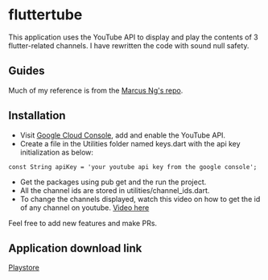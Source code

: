 # fluttertube

This application uses the YouTube API to display and play the contents of 3 flutter-related channels.
I have rewritten the code with sound null safety.

## Guides
Much of my reference is from the [Marcus Ng's repo](https://github.com/MarcusNg/flutter_youtube_api).

## Installation
* Visit [Google Cloud Console](https://console.cloud.google.com/), add and enable the YouTube API.
* Create a file in the Utilities folder named keys.dart with the api key initialization as below:

```
const String apiKey = 'your youtube api key from the google console';
```

* Get the packages using pub get and the run the project.
* All the channel ids are stored in utilities/channel_ids.dart.
* To change the channels displayed, watch this video on how to get the id of any channel on youtube. [Video here](https://www.youtube.com/watch?v=D12v4rTtiYM&t=50s&ab_channel=WebbyFan.com)

Feel free to add new features and make PRs.

## Application download link
[Playstore](https://play.google.com/store/apps/details?id=com.simiyu.fluttertube)
